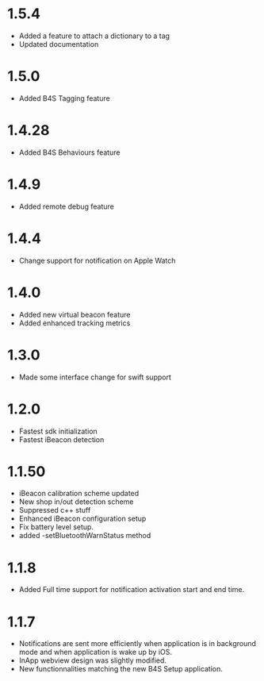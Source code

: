# 1.5.4

 *  Added a feature to attach a dictionary to a tag
 * Updated documentation
 
# 1.5.0

 *  Added B4S Tagging feature

# 1.4.28

 *  Added B4S Behaviours feature

# 1.4.9

 * Added remote debug feature

# 1.4.4

 * Change support for notification on Apple Watch

# 1.4.0

 * Added new virtual beacon feature
 * Added enhanced tracking metrics

# 1.3.0

 * Made some interface change for swift support

# 1.2.0

 * Fastest sdk initialization
 * Fastest iBeacon detection

# 1.1.50

 * iBeacon calibration scheme updated
 * New shop in/out detection scheme
 * Suppressed c++ stuff
 * Enhanced iBeacon configuration setup
 * Fix battery level setup.
 * added -setBluetoothWarnStatus method

# 1.1.8

 * Added Full time support for notification activation start and end time.

# 1.1.7

 * Notifications are sent more efficiently when application is in background mode and when application is wake up by iOS.
 * InApp webview design was slightly modified.
 * New functionnalities matching the new B4S Setup application.
